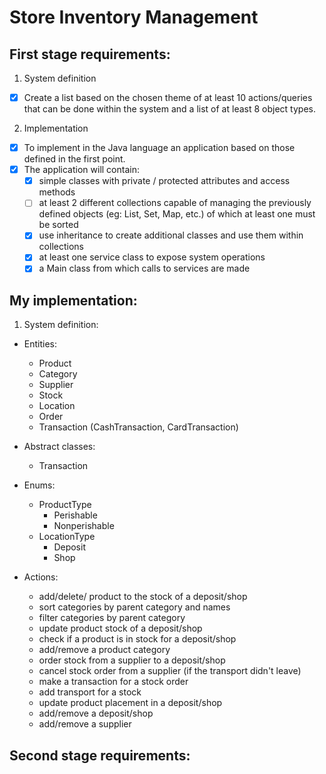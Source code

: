 # Store Inventory Management

## First stage requirements:

1. System definition
- [x] Create a list based on the chosen theme of at least 10 actions/queries that can be done within the system and a list of at least 8 object types.

2. Implementation

- [x] To implement in the Java language an application based on those defined in the first point.
- [x] The application will contain:
    - [x] simple classes with private / protected attributes and access methods
    - [ ] at least 2 different collections capable of managing the previously defined objects (eg: List, Set, Map, etc.) of which at least one must be sorted
    - [x] use inheritance to create additional classes and use them within collections
    - [x] at least one service class to expose system operations
    - [x] a Main class from which calls to services are made

## My implementation:

1. System definition:
 - Entities:
    - Product
    - Category
    - Supplier
    - Stock
    - Location
    - Order
    - Transaction (CashTransaction, CardTransaction)

 - Abstract classes:
   - Transaction

 - Enums:
   - ProductType
     - Perishable
     - Nonperishable
   - LocationType
     - Deposit
     - Shop

 - Actions:
   - add/delete/ product to the stock of a deposit/shop
   - sort categories by parent category and names
   - filter categories by parent category
   - update product stock of a deposit/shop
   - check if a product is in stock for a deposit/shop
   - add/remove a product category
   - order stock from a supplier to a deposit/shop
   - cancel stock order from a supplier (if the transport didn't leave) 
   - make a transaction for a stock order
   - add transport for a stock
   - update product placement in a deposit/shop
   - add/remove a deposit/shop
   - add/remove a supplier

## Second stage requirements: